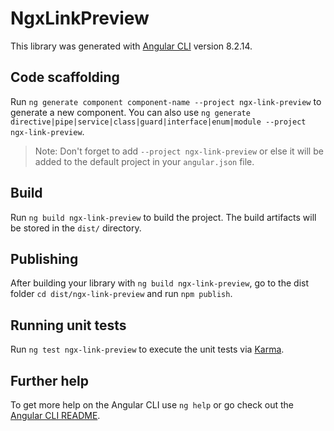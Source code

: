 # NgxLinkPreview

This library was generated with [Angular CLI](https://github.com/angular/angular-cli) version 8.2.14.

## Code scaffolding

Run `ng generate component component-name --project ngx-link-preview` to generate a new component. You can also use `ng generate directive|pipe|service|class|guard|interface|enum|module --project ngx-link-preview`.
> Note: Don't forget to add `--project ngx-link-preview` or else it will be added to the default project in your `angular.json` file. 

## Build

Run `ng build ngx-link-preview` to build the project. The build artifacts will be stored in the `dist/` directory.

## Publishing

After building your library with `ng build ngx-link-preview`, go to the dist folder `cd dist/ngx-link-preview` and run `npm publish`.

## Running unit tests

Run `ng test ngx-link-preview` to execute the unit tests via [Karma](https://karma-runner.github.io).

## Further help

To get more help on the Angular CLI use `ng help` or go check out the [Angular CLI README](https://github.com/angular/angular-cli/blob/master/README.md).
